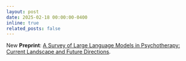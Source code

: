 ```yaml
---
layout: post
date: 2025-02-18 00:00:00-0400
inline: true
related_posts: false
---
```


New **Preprint**: [A Survey of Large Language Models in Psychotherapy: Current Landscape and Future Directions](https://arxiv.org/pdf/2502.11095).